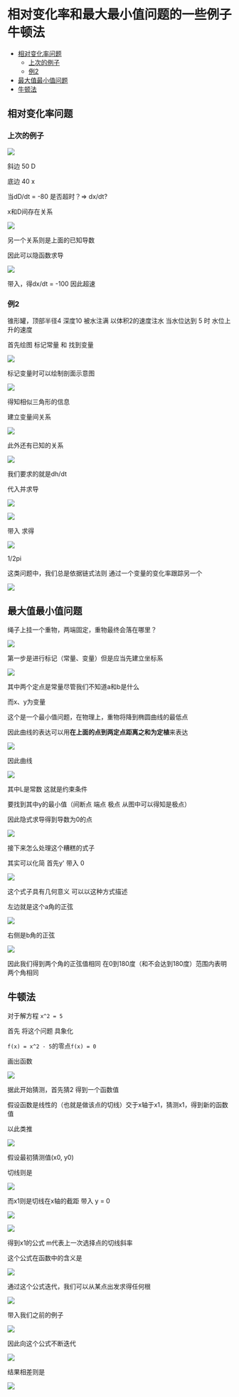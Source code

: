 # 相对变化率和最大最小值问题的一些例子 牛顿法
 
* [相对变化率问题](#相对变化率问题)
  * [上次的例子](#上次的例子)
  * [例2](#例2)
* [最大值最小值问题](#最大值最小值问题)
* [牛顿法](#牛顿法)

## 相对变化率问题

### 上次的例子

![](img/4f1e036e.png)

斜边 50 D

底边 40 x

当dD/dt = -80 是否超时？=> dx/dt?

x和D间存在关系

![](img/23fe9cfd.png)

另一个关系则是上面的已知导数

因此可以隐函数求导

![](img/8127c014.png)

带入，得dx/dt = -100 因此超速

### 例2

锥形罐，顶部半径4 深度10 被水注满 以体积2的速度注水 当水位达到 5 时 水位上升的速度

首先绘图 标记常量 和 找到变量

![](img/f9bc8a31.png)

标记变量时可以绘制剖面示意图

![](img/92e27587.png)

得知相似三角形的信息

建立变量间关系

![](img/5a76293e.png)

此外还有已知的关系

![](img/811b8447.png)

我们要求的就是dh/dt

代入并求导

![](img/1596fed9.png)

![](img/d0cb02a3.png)

带入 求得

![](img/b1799f30.png)

1/2pi

这类问题中，我们总是依据链式法则 通过一个变量的变化率跟踪另一个

![](img/bca78c72.png)

## 最大值最小值问题

绳子上挂一个重物，两端固定，重物最终会落在哪里？

![](img/f7cf399f.png)

第一步是进行标记（常量、变量）但是应当先建立坐标系

![](img/a15066a0.png)

其中两个定点是常量尽管我们不知道a和b是什么

而x、y为变量

这个是一个最小值问题，在物理上，重物将降到椭圆曲线的最低点

因此曲线的表达可以用**在上面的点到两定点距离之和为定植**来表达

![](img/11d627e0.png)

因此曲线

![](img/307cef60.png)

其中L是常数 这就是约束条件

要找到其中y的最小值（间断点 端点 极点 从图中可以得知是极点）

因此隐式求导得到导数为0的点

![](img/84e80190.png)

接下来怎么处理这个糟糕的式子

其实可以化简 首先y' 带入 0

![](img/38c04e94.png)

这个式子具有几何意义 可以以这种方式描述

左边就是这个a角的正弦

![](img/ec5a8f19.png)

右侧是b角的正弦

![](img/6e7df002.png)

因此我们得到两个角的正弦值相同 在0到180度（和不会达到180度）范围内表明两个角相同

## 牛顿法

对于解方程 `x^2 = 5`

首先 将这个问题 具象化

`f(x) = x^2 - 5`的零点`f(x) = 0`

画出函数

![](img/bf7ea712.png)

据此开始猜测，首先猜2 得到一个函数值

假设函数是线性的（也就是做该点的切线）交于x轴于x1，猜测x1，得到新的函数值

以此类推

![](img/629f7002.png)

假设最初猜测值(x0, y0)

切线则是

![](img/36bc1b34.png)

而x1则是切线在x轴的截距 带入 y = 0

![](img/82ff9710.png)

![](img/2865db01.png)

得到x1的公式 m代表上一次选择点的切线斜率

这个公式在函数中的含义是

![](img/f4863f1b.png)

通过这个公式迭代，我们可以从某点出发求得任何根

![](img/12b941fb.png)

带入我们之前的例子

![](img/9c958a3b.png)

因此向这个公式不断迭代

![](img/f632a558.png)

结果相差则是

![](img/3dace08c.png)


